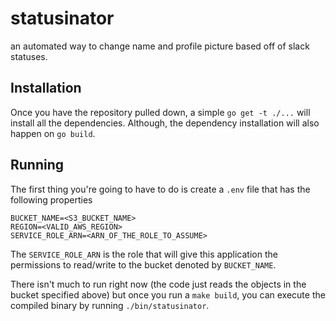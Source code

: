 # statusinator

an automated way to change name and profile picture based off of slack statuses.

## Installation

Once you have the repository pulled down, a simple `go get -t ./...` will install all the dependencies. Although, the dependency installation will also happen on `go build`.

## Running

The first thing you're going to have to do is create a `.env` file that has the following properties

```
BUCKET_NAME=<S3_BUCKET_NAME>
REGION=<VALID_AWS_REGION>
SERVICE_ROLE_ARN=<ARN_OF_THE_ROLE_TO_ASSUME>
```

The `SERVICE_ROLE_ARN` is the role that will give this application the permissions to read/write to the bucket denoted by `BUCKET_NAME`. 

There isn't much to run right now (the code just reads the objects in the bucket specified above) but once you run a `make build`, you can execute the compiled binary by running `./bin/statusinator`.
